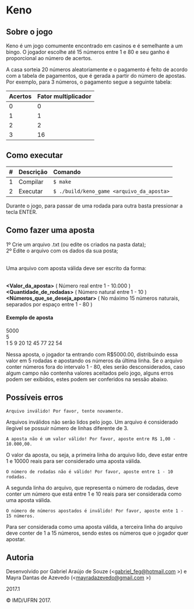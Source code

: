 # Keno

## Sobre o jogo

<p>Keno é um jogo comumente encontrado em casinos e é semelhante a um bingo. O jogador escolhe até 15 números entre 1 e 80 e seu ganho é proporcional ao número de acertos.

A casa sorteia 20 números aleatoriamente e o pagamento é feito de acordo com a tabela de pagamentos, que é gerada a partir do número de apostas. Por exemplo, para 3 números, o pagamento segue a seguinte tabela:</p>

| Acertos     | Fator multiplicador           |
| :------------- |:-------------|
| 0      | 0 |
| 1      | 1   | 
| 2      | 2   |
| 3      | 16   |

## Como executar

| #       | Descrição           | Comando  |
| :------------- |:-------------| :-----|
| 1      | Compilar | ```$ make``` |
| 2      | Executar   | ```$ ./build/keno_game <arquivo_da_aposta>``` |

Durante o jogo, para passar de uma rodada para outra basta pressionar a tecla ENTER.

## Como fazer uma aposta

1º Crie um arquivo .txt (ou edite os criados na pasta data);<br/>
2º Edite o arquivo com os dados da sua posta;<br/><br/>

Uma arquivo com aposta válida deve ser escrito da forma:<br/><br/>

**<Valor_da_aposta>** ( Número real entre 1 - 10.000 )<br/>
**<Quantidade_de_rodadas>** ( Número natural entre 1 - 10 )<br/>
**<Números_que_se_deseja_apostar>** ( No máximo 15 números naturais, separados por espaço entre 1 - 80 )<br/>

#### Exemplo de aposta

5000 <br/>
5<br/>
1 5 9 20 12 45 77 22 54<br/>

<p>Nessa aposta, o jogador ta entrando com R$5000.00, distribuindo essa valor em 5 rodadas e apostando os números da última linha.
Se o arquivo conter números fora do intervalo 1 - 80, eles serão desconsiderados, caso algum campo não contenha valores aceitados pelo
jogo, alguns erros podem ser exibidos, estes podem ser conferidos na sessão abaixo. </p> 

## Possíveis erros

```Arquivo inválido! Por favor, tente novamente.```

Arquivos inválidos não serão lidos pelo jogo. Um arquivo é considerado ilegível se possuir número de linhas diferente de 3.


```A aposta não é um valor válido! Por favor, aposte entre R$ 1,00 - 10.000,00.``` 

O valor da aposta, ou seja, a primeira linha do arquivo lido, deve estar entre 1 e 10000 reais para ser considerado uma aposta válida.



```O número de rodadas não é válido! Por favor, aposte entre 1 - 10 rodadas.``` 

A segunda linha do arquivo, que representa o número de rodadas, deve conter um número que está entre 1 e 10 reais para ser considerada como uma aposta válida.



```O número de números apostados é inválido! Por favor, aposte ente 1 - 15 números.``` 

Para ser considerada como uma aposta válida, a terceira linha do arquivo deve conter de 1 a 15 números, sendo estes os números que o jogador quer apostar.

## Autoria

Desenvolvido por Gabriel Araújo de Souze (<gabriel_feg@hotmail.com >) e Mayra Dantas de Azevedo (<mayradazevedo@gmail.com >)

2017.1

&copy; IMD/UFRN 2017.
